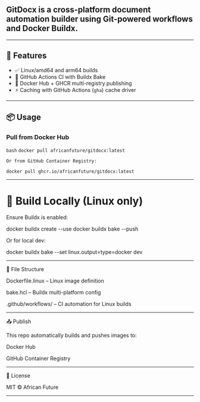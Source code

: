 ## GitDocx is a cross-platform document automation builder using Git-powered workflows and Docker Buildx.

---

## 🚀 Features

- ✅ Linux/amd64 and arm64 builds
- 🔁 GitHub Actions CI with Buildx Bake
- 🐋 Docker Hub + GHCR multi-registry publishing
- ⚡ Caching with GitHub Actions (`gha`) cache driver

---

## 📦 Usage

### Pull from Docker Hub

```bash```
```docker pull africanfuture/gitdocx:latest```

```Or from GitHub Container Registry:```

```docker pull ghcr.io/africanfuture/gitdocx:latest```


---



# 🔧 Build Locally (Linux only)

Ensure Buildx is enabled:

docker buildx create --use
docker buildx bake --push

Or for local dev:

docker buildx bake --set linux.output=type=docker dev

---



📁 File Structure

Dockerfile.linux – Linux image definition

bake.hcl – Buildx multi-platform config

.github/workflows/ – CI automation for Linux builds

---


📤 Publish

This repo automatically builds and pushes images to:

Docker Hub

GitHub Container Registry

---


📜 License

MIT © African Future

---



